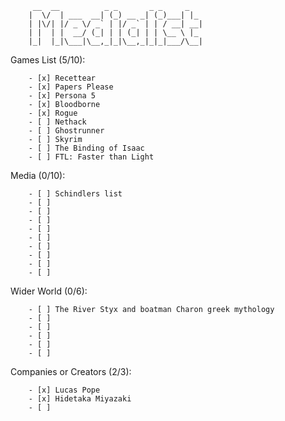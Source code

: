 <!-- language: lang-none -->
         __  __          _ _       _ _     _   
        |  \/  | ___  __| (_) __ _| (_)___| |_ 
        | |\/| |/ _ \/ _` | |/ _` | | / __| __|
        | |  | |  __/ (_| | | (_| | | \__ \ |_ 
        |_|  |_|\___|\__,_|_|\__,_|_|_|___/\__|

Games List (5/10):  

        - [x] Recettear
        - [x] Papers Please
        - [x] Persona 5
        - [x] Bloodborne
        - [x] Rogue
        - [ ] Nethack
        - [ ] Ghostrunner
        - [ ] Skyrim
        - [ ] The Binding of Isaac
        - [ ] FTL: Faster than Light

Media (0/10): 

        - [ ] Schindlers list
        - [ ] 
        - [ ] 
        - [ ] 
        - [ ] 
        - [ ] 
        - [ ] 
        - [ ] 
        - [ ] 
        - [ ] 

Wider World (0/6):  

        - [ ] The River Styx and boatman Charon greek mythology
        - [ ] 
        - [ ] 
        - [ ] 
        - [ ] 
        - [ ] 

Companies or Creators (2/3):  

        - [x] Lucas Pope
        - [x] Hidetaka Miyazaki
        - [ ] 
